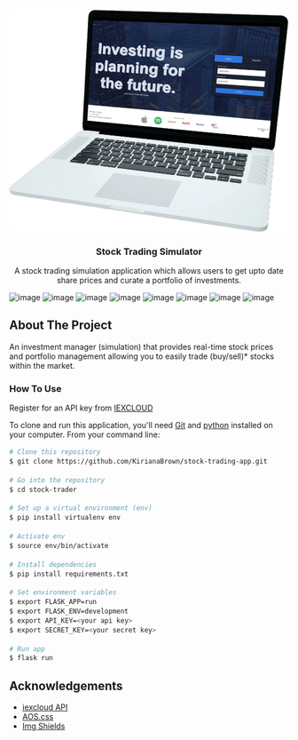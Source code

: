 <!-- PROJECT LOGO -->
<br />
<p align="center">
  <a href="https://github.com/KirianaBrown/stock-trading-app.git">
    <img src="./app/static/img/readme.png" alt="Project Demo">
  </a>

  <h3 align="center">Stock Trading Simulator</h3>

  <p align="center">
    A stock trading simulation application which allows users to get upto date share prices and curate a portfolio of investments.
</p>

![image](https://img.shields.io/badge/Python-3776AB?style=for-the-badge&logo=python&logoColor=white)
![image](https://img.shields.io/badge/HTML5-E34F26?style=for-the-badge&logo=html5&logoColor=white)
![image](https://img.shields.io/badge/CSS3-1572B6?style=for-the-badge&logo=css3&logoColor=white)
![image](https://img.shields.io/badge/JavaScript-F7DF1E?style=for-the-badge&logo=javascript&logoColor=black)
![image](https://img.shields.io/badge/PostgreSQL-316192?style=for-the-badge&logo=postgresql&logoColor=white)
![image](https://img.shields.io/badge/Sass-CC6699?style=for-the-badge&logo=sass&logoColor=white)
![image](https://img.shields.io/badge/Flask-000000?style=for-the-badge&logo=flask&logoColor=white)
![image](https://img.shields.io/badge/Heroku-430098?style=for-the-badge&logo=heroku&logoColor=white)

<!-- ABOUT THE PROJECT -->

## About The Project

An investment manager (simulation) that provides real-time stock prices and portfolio management allowing you to easily trade (buy/sell)\* stocks within the market.

### How To Use

Register for an API key from [IEXCLOUD](https://iexcloud.io/)

To clone and run this application, you'll need [Git](https://git-scm.com) and [python](https://www.python.org/) installed on your computer. From your command line:

```bash
# Clone this repository
$ git clone https://github.com/KirianaBrown/stock-trading-app.git

# Go into the repository
$ cd stock-trader

# Set up a virtual environment (env)
$ pip install virtualenv env

# Activate env
$ source env/bin/activate

# Install dependencies
$ pip install requirements.txt

# Set environment variables
$ export FLASK_APP=run
$ export FLASK_ENV=development
$ export API_KEY=<your api key>
$ export SECRET_KEY=<your secret key>

# Run app
$ flask run
```

<!-- ACKNOWLEDGEMENTS -->

## Acknowledgements

- [iexcloud API](https://iexcloud.io/)
- [AOS.css](https://michalsnik.github.io/aos/)
- [Img Shields](https://shields.io)
